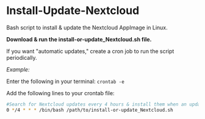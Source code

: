 # Install-Update-Nextcloud
Bash script to install &amp; update the Nextcloud AppImage in Linux.

**Download & run the install-or-update_Nextcloud.sh file.**

If you want "automatic updates," create a cron job to run the script periodically.

*Example:*

Enter the following in your terminal:
`crontab -e`

Add the following lines to your crontab file:
```bash
#Search for Nextcloud updates every 4 hours & install them when an update is available.
0 */4 * * * /bin/bash /path/to/install-or-update_Nextcloud.sh
```
